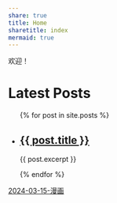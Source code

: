 ```yaml
---
share: true
title: Home
sharetitle: index
mermaid: true
---
```


欢迎！


<h1>Latest Posts</h1>

<ul>
  {% for post in site.posts %}
    <li>
      <h2><a href="{{ post.url }}">{{ post.title }}</a></h2>
      <p>{{ post.excerpt }}</p>
    </li>
  {% endfor %}
</ul>


[2024-03-15-漫画](./%E7%BD%91%E7%AB%99%E6%94%B6%E9%9B%86/2024-03-15-%E6%BC%AB%E7%94%BB.md)